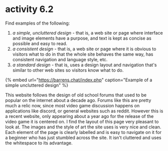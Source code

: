 # activity 6.2

Find examples of the following:

1. _a simple, uncluttered design -_ that is, a web site or page where interface and image elements have a purpose, and text is kept as concise as possible and easy to read.
2. _a consistent design -_ that is, a web site or page where it is obvious to visitors what to do in that the whole site behaves the same way, has consistent navigation and language style, etc.
3. _a standard design -_ that is, uses a design layout and navigation that's similar to other web sites so visitors know what to do.

{% embed url="https://barrens.chat/index.php" caption="Example of a simple uncluttered design" %}

This website follows the design of old school forums that used to be popular on the internet about a decade ago. Forums like this are pretty much a relic now, since most video game discussion happens on applications like discord, or general websites such as reddit. However this is a recent website, only appearing about a year ago for the release of the video game it is centered on. I find the layout of this page very pleasant to look at. The images and the style of art the site uses is very nice and clean. Each element of the page is clearly labelled and is easy to navigate on it for a beginner who has just stumbled across the site. It isn't cluttered and uses the whitespace to its advantage.

